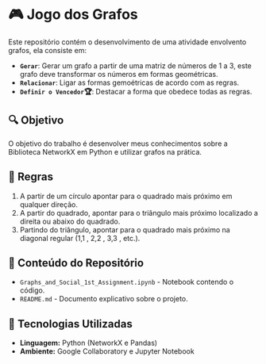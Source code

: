 # 🎮 Jogo dos Grafos
Este repositório contém o desenvolvimento de uma atividade envolvento grafos, ela consiste em: 

- **`Gerar`**: Gerar um grafo a partir de uma matriz de números de 1 a 3, este grafo deve transformar os números em formas geométricas.
- **`Relacionar`**: Ligar as formas gemoétricas de acordo com as regras.
- **`Definir o Vencedor`🏆**: Destacar a forma que obedece todas as regras.

## 🔍 Objetivo
O objetivo do trabalho é desenvolver meus conhecimentos sobre a Biblioteca NetworkX em Python e utilizar grafos na prática.

## 💾 Regras
1. A partir de um círculo apontar para o quadrado mais próximo em qualquer direção.
2. A partir do quadrado, apontar para o triângulo mais próximo localizado a direita ou abaixo do quadrado.
3. Partindo do triângulo, apontar para o quadrado mais próximo na diagonal regular (1,1 , 2,2 , 3,3 , etc.).

## 📝 Conteúdo do Repositório
- `Graphs_and_Social_1st_Assignment.ipynb` - Notebook contendo o código.
- `README.md` - Documento explicativo sobre o projeto.

## 💪 Tecnologias Utilizadas
- **Linguagem:** Python (NetworkX e Pandas)
- **Ambiente:** Google Collaboratory e Jupyter Notebook
